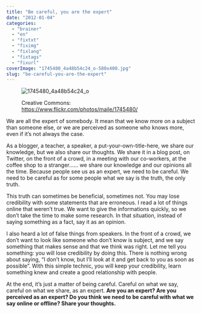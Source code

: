 ```yaml
---
title: "Be careful, you are the expert"
date: "2012-01-04"
categories: 
  - "brainer"
  - "en"
  - "fixtxt"
  - "fiximg"
  - "fixlang"
  - "fixtags"
  - "fixurl"
coverImage: "1745480_4a48b54c24_o-580x400.jpg"
slug: "be-careful-you-are-the-expert"
---
```


<figure>

![](images/1745480_4a48b54c24_o-580x400.jpg "1745480_4a48b54c24_o")

<figcaption>

Creative Commons: https://www.flickr.com/photos/maile/1745480/

</figcaption>

</figure>

We are all the expert of somebody. It mean that we know more on a subject than someone else, or we are perceived as someone who knows more, even if it’s not always the case.

As a blogger, a teacher, a speaker, a put-your-own-title-here, we share our knowledge, but we also share our thoughts. We share it in a blog post, on Twitter, on the front of a crowd, in a meeting with our co-workers, at the coffee shop to a stranger…… we share our knowledge and our opinions all the time. Because people see us as an expert, we need to be careful. We need to be careful as for some people what we say is the truth, the only truth.

This truth can sometimes be beneficial, sometimes not. You may lose credibility with some statements that are erroneous. I read a lot of things online that weren’t true. We want to give the informations quickly, so we don’t take the time to make some research. In that situation, instead of saying something as a fact, say it as an opinion.

I also heard a lot of false things from speakers. In the front of a crowd, we don’t want to look like someone who don’t know is subject, and we say something that makes sense and that we think was right. Let me tell you something: you will lose credibility by doing this. There is nothing wrong about saying, “I don’t know, but I’ll look at it and get back to you as soon as possible”. With this simple technic, you will keep your credibility, learn something knew and create a good relationship with people.

At the end, it’s just a matter of being careful. Careful on what we say, careful on what we share, as an expert. **Are you an expert? Are you perceived as an expert? Do you think we need to be careful with what we say online or offline? Share your thoughts.**
